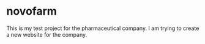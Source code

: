 # novofarm
This is my test project for the pharmaceutical company. I am trying to create a new website for the company.
